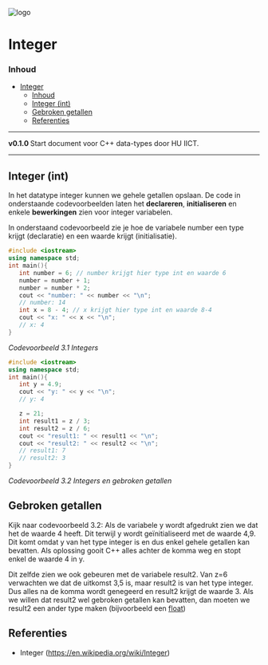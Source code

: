![logo](.svg) [](logo-id)

# Integer[](title-id)

### Inhoud[](toc-id)

- [Integer](#integer)
    - [Inhoud](#inhoud)
  - [Integer (int)](#integer-int)
  - [Gebroken getallen](#gebroken-getallen)
  - [Referenties](#referenties)

---

**v0.1.0 [](version-id)** Start document voor C++ data-types door HU IICT[](author-id).

---

## Integer (int)

In het datatype integer kunnen we gehele getallen opslaan. De code in onderstaande codevoorbeelden laten het **declareren**, **initialiseren** en enkele **bewerkingen** zien voor integer variabelen.

In onderstaand codevoorbeeld zie je hoe de variabele number een type krijgt (declaratie) en een waarde krijgt (initialisatie).

```c++
#include <iostream>
using namespace std;
int main(){
   int number = 6; // number krijgt hier type int en waarde 6
   number = number + 1;
   number = number * 2;
   cout << "number: " << number << "\n";
   // number: 14
   int x = 8 - 4; // x krijgt hier type int en waarde 8-4
   cout << "x: " << x << "\n";
   // x: 4
}
```
*Codevoorbeeld 3.1 Integers*

```c++
#include <iostream>
using namespace std;
int main(){
   int y = 4.9;
   cout << "y: " << y << "\n";
   // y: 4

   z = 21;
   int result1 = z / 3;
   int result2 = z / 6;
   cout << "result1: " << result1 << "\n";
   cout << "result2: " << result2 << "\n";
   // result1: 7
   // result2: 3
}
```
*Codevoorbeeld 3.2 Integers en gebroken getallen*

## Gebroken getallen
Kijk naar codevoorbeeld 3.2:
Als de variabele y wordt afgedrukt zien we dat het de waarde 4 heeft. Dit terwijl y wordt geïnitialiseerd met de waarde 4,9. Dit komt omdat y van het type integer is en dus enkel gehele getallen kan bevatten. Als oplossing gooit C++ alles achter de komma weg en stopt enkel de waarde 4 in y.

Dit zelfde zien we ook gebeuren met de variabele result2. Van z=6 verwachten we dat de uitkomst 3,5 is, maar result2 is van het type integer. Dus alles na de komma wordt genegeerd en result2 krijgt de waarde 3. Als we willen dat result2 wel gebroken
getallen kan bevatten, dan moeten we result2 een ander type maken (bijvoorbeeld een [float](../data-types/float/README.md))

## Referenties

- Integer (<https://en.wikipedia.org/wiki/Integer>)

